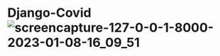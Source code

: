 # Django-Covid![screencapture-127-0-0-1-8000-2023-01-08-16_09_51](https://user-images.githubusercontent.com/114161888/211191753-a85b2655-3b8a-44f7-a107-a12ec18a0ddd.png)
